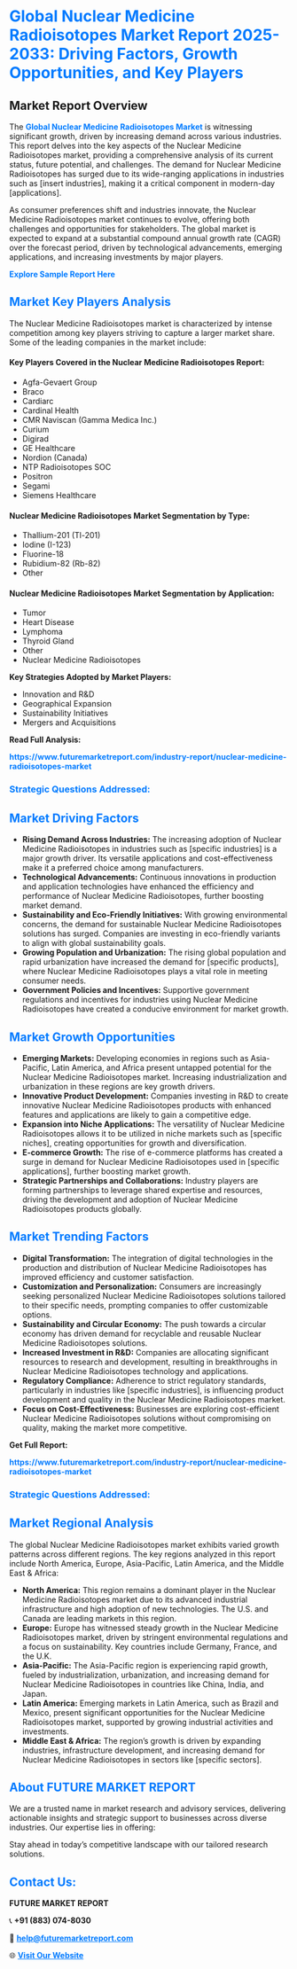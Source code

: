 <h1 style="color: #007BFF;">Global Nuclear Medicine Radioisotopes Market Report 2025-2033: Driving Factors, Growth Opportunities, and Key Players</h1>

<section id="overview">
<h2>Market Report Overview</h2>
<p>The <a href="https://www.futuremarketreport.com/industry-report/nuclear-medicine-radioisotopes-market" style="color: #007BFF; text-decoration: none;"><strong>Global Nuclear Medicine Radioisotopes Market</strong></a> is witnessing significant growth, driven by increasing demand across various industries. This report delves into the key aspects of the Nuclear Medicine Radioisotopes market, providing a comprehensive analysis of its current status, future potential, and challenges. The demand for Nuclear Medicine Radioisotopes has surged due to its wide-ranging applications in industries such as [insert industries], making it a critical component in modern-day [applications].</p>
<p>As consumer preferences shift and industries innovate, the Nuclear Medicine Radioisotopes market continues to evolve, offering both challenges and opportunities for stakeholders. The global market is expected to expand at a substantial compound annual growth rate (CAGR) over the forecast period, driven by technological advancements, emerging applications, and increasing investments by major players.</p>
</section>

<section id="overview">
<p><a href="https://www.futuremarketreport.com/request-sample/reportId=113326" style="color: #007BFF; text-decoration: none;"><strong>Explore Sample Report Here</strong></a></p>
</section>

<section id="key-players">
<h2 style="color: #007BFF;">Market Key Players Analysis</h2>
<p>The Nuclear Medicine Radioisotopes market is characterized by intense competition among key players striving to capture a larger market share. Some of the leading companies in the market include:</p>
<h4>Key Players Covered in the Nuclear Medicine Radioisotopes Report:</h4>
<ul><li>Agfa-Gevaert Group</li><li>Braco</li><li>Cardiarc</li><li>Cardinal Health</li><li>CMR Naviscan (Gamma Medica Inc.)</li><li>Curium</li><li>Digirad</li><li>GE Healthcare</li><li>Nordion (Canada)</li><li>NTP Radioisotopes SOC</li><li>Positron</li><li>Segami</li><li>Siemens Healthcare</li></ul>
<h4>Nuclear Medicine Radioisotopes Market Segmentation by Type:</h4>
<ul><li>Thallium-201 (Tl-201)</li><li>Iodine (I-123)</li><li>Fluorine-18</li><li>Rubidium-82 (Rb-82)</li><li>Other</li></ul>

<h4>Nuclear Medicine Radioisotopes Market Segmentation by Application:</h4>
<ul><li>Tumor</li><li>Heart Disease</li><li>Lymphoma</li><li>Thyroid Gland</li><li>Other</li><li>Nuclear Medicine Radioisotopes</li></ul>
<p><strong>Key Strategies Adopted by Market Players:</strong></p>
<ul>
<li>Innovation and R&D</li>
<li>Geographical Expansion</li>
<li>Sustainability Initiatives</li>
<li>Mergers and Acquisitions</li>
</ul>
</section>

<section>
<p><strong>Read Full Analysis: </strong></p><a href="https://www.futuremarketreport.com/industry-report/nuclear-medicine-radioisotopes-market" style="color: #007BFF; text-decoration: none;"><strong>https://www.futuremarketreport.com/industry-report/nuclear-medicine-radioisotopes-market</strong></a>
<h3 style="color: #007BFF;">Strategic Questions Addressed:</h3>
</section>

<section id="driving-factors">
<h2 style="color: #007BFF;">Market Driving Factors</h2>
<ul>
<li><strong>Rising Demand Across Industries:</strong> The increasing adoption of Nuclear Medicine Radioisotopes in industries such as [specific industries] is a major growth driver. Its versatile applications and cost-effectiveness make it a preferred choice among manufacturers.</li>
<li><strong>Technological Advancements:</strong> Continuous innovations in production and application technologies have enhanced the efficiency and performance of Nuclear Medicine Radioisotopes, further boosting market demand.</li>
<li><strong>Sustainability and Eco-Friendly Initiatives:</strong> With growing environmental concerns, the demand for sustainable Nuclear Medicine Radioisotopes solutions has surged. Companies are investing in eco-friendly variants to align with global sustainability goals.</li>
<li><strong>Growing Population and Urbanization:</strong> The rising global population and rapid urbanization have increased the demand for [specific products], where Nuclear Medicine Radioisotopes plays a vital role in meeting consumer needs.</li>
<li><strong>Government Policies and Incentives:</strong> Supportive government regulations and incentives for industries using Nuclear Medicine Radioisotopes have created a conducive environment for market growth.</li>
</ul>
</section>

<section id="growth-opportunities">
<h2 style="color: #007BFF;">Market Growth Opportunities</h2>
<ul>
<li><strong>Emerging Markets:</strong> Developing economies in regions such as Asia-Pacific, Latin America, and Africa present untapped potential for the Nuclear Medicine Radioisotopes market. Increasing industrialization and urbanization in these regions are key growth drivers.</li>
<li><strong>Innovative Product Development:</strong> Companies investing in R&D to create innovative Nuclear Medicine Radioisotopes products with enhanced features and applications are likely to gain a competitive edge.</li>
<li><strong>Expansion into Niche Applications:</strong> The versatility of Nuclear Medicine Radioisotopes allows it to be utilized in niche markets such as [specific niches], creating opportunities for growth and diversification.</li>
<li><strong>E-commerce Growth:</strong> The rise of e-commerce platforms has created a surge in demand for Nuclear Medicine Radioisotopes used in [specific applications], further boosting market growth.</li>
<li><strong>Strategic Partnerships and Collaborations:</strong> Industry players are forming partnerships to leverage shared expertise and resources, driving the development and adoption of Nuclear Medicine Radioisotopes products globally.</li>
</ul>
</section>

<section id="trending-factors">
<h2 style="color: #007BFF;">Market Trending Factors</h2>
<ul>
<li><strong>Digital Transformation:</strong> The integration of digital technologies in the production and distribution of Nuclear Medicine Radioisotopes has improved efficiency and customer satisfaction.</li>
<li><strong>Customization and Personalization:</strong> Consumers are increasingly seeking personalized Nuclear Medicine Radioisotopes solutions tailored to their specific needs, prompting companies to offer customizable options.</li>
<li><strong>Sustainability and Circular Economy:</strong> The push towards a circular economy has driven demand for recyclable and reusable Nuclear Medicine Radioisotopes solutions.</li>
<li><strong>Increased Investment in R&D:</strong> Companies are allocating significant resources to research and development, resulting in breakthroughs in Nuclear Medicine Radioisotopes technology and applications.</li>
<li><strong>Regulatory Compliance:</strong> Adherence to strict regulatory standards, particularly in industries like [specific industries], is influencing product development and quality in the Nuclear Medicine Radioisotopes market.</li>
<li><strong>Focus on Cost-Effectiveness:</strong> Businesses are exploring cost-efficient Nuclear Medicine Radioisotopes solutions without compromising on quality, making the market more competitive.</li>
</ul>
</section>

<section>
<p><strong>Get Full Report: </strong></p><a href="https://www.futuremarketreport.com/industry-report/nuclear-medicine-radioisotopes-market" style="color: #007BFF; text-decoration: none;"><strong>https://www.futuremarketreport.com/industry-report/nuclear-medicine-radioisotopes-market</strong></a>
<h3 style="color: #007BFF;">Strategic Questions Addressed:</h3>
</section>


<section id="regional-analysis">
<h2 style="color: #007BFF;">Market Regional Analysis</h2>
<p>The global Nuclear Medicine Radioisotopes market exhibits varied growth patterns across different regions. The key regions analyzed in this report include North America, Europe, Asia-Pacific, Latin America, and the Middle East & Africa:</p>
<ul>
<li><strong>North America:</strong> This region remains a dominant player in the Nuclear Medicine Radioisotopes market due to its advanced industrial infrastructure and high adoption of new technologies. The U.S. and Canada are leading markets in this region.</li>
<li><strong>Europe:</strong> Europe has witnessed steady growth in the Nuclear Medicine Radioisotopes market, driven by stringent environmental regulations and a focus on sustainability. Key countries include Germany, France, and the U.K.</li>
<li><strong>Asia-Pacific:</strong> The Asia-Pacific region is experiencing rapid growth, fueled by industrialization, urbanization, and increasing demand for Nuclear Medicine Radioisotopes in countries like China, India, and Japan.</li>
<li><strong>Latin America:</strong> Emerging markets in Latin America, such as Brazil and Mexico, present significant opportunities for the Nuclear Medicine Radioisotopes market, supported by growing industrial activities and investments.</li>
<li><strong>Middle East & Africa:</strong> The region’s growth is driven by expanding industries, infrastructure development, and increasing demand for Nuclear Medicine Radioisotopes in sectors like [specific sectors].</li>
</ul>
</section>

<footer>
<h2 style="color: #007BFF;">About FUTURE MARKET REPORT</h2>
<p>We are a trusted name in market research and advisory services, delivering actionable insights and strategic support to businesses across diverse industries. Our expertise lies in offering:</p>

<p>Stay ahead in today’s competitive landscape with our tailored research solutions.</p>

<h2 style="color: #007BFF;">Contact Us:</h2>
<p><strong>FUTURE MARKET REPORT</strong></p>
<p>📞 <strong>+91 (883) 074-8030</strong></p>
<p>📧 <strong><a href="mailto:help@futuremarketreport.com" style="color: #007BFF;">help@futuremarketreport.com</a></strong></p>
<p>🌐 <strong><a href="https://www.futuremarketreport.com/" style="color: #007BFF;">Visit Our Website</a></strong></p>
</footer>
